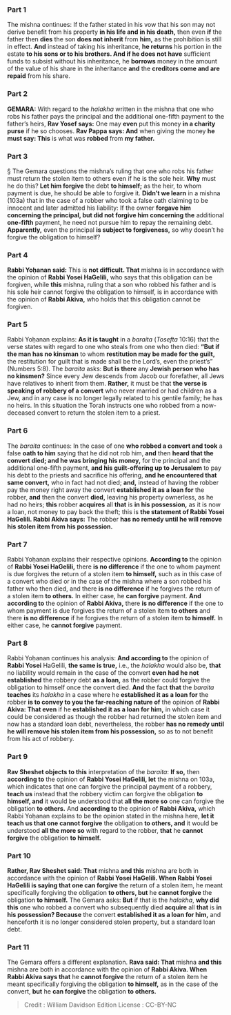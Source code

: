 
### Part 1
The mishna continues: If the father stated in his vow that his son may not derive benefit from his property <b>in his life and in his death,</b> then even <b>if</b> the father then <b>dies</b> the son <b>does not inherit</b> from <b>him,</b> as the prohibition is still in effect. <b>And</b> instead of taking his inheritance, <b>he returns</b> his portion in the estate <b>to his sons or to his brothers. And if he does not have</b> sufficient funds to subsist without his inheritance, he <b>borrows</b> money in the amount of the value of his share in the inheritance <b>and</b> the <b>creditors come and are repaid</b> from his share.

### Part 2
<strong>GEMARA:</strong> With regard to the <i>halakha</i> written in the mishna that one who robs his father pays the principal and the additional one-fifth payment to the father’s heirs, <b>Rav Yosef says:</b> One may <b>even</b> put this money <b>in a charity purse</b> if he so chooses. <b>Rav Pappa says: And</b> when giving the money <b>he must say: This</b> is what was <b>robbed</b> from <b>my father.</b>

### Part 3
§ The Gemara questions the mishna’s ruling that one who robs his father must return the stolen item to others even if he is the sole heir. <b>Why</b> must he do this? <b>Let him forgive</b> the debt <b>to himself;</b> as the heir, to whom payment is due, he should be able to forgive it. <b>Didn’t we learn</b> in a mishna (103a) that in the case of a robber who took a false oath claiming to be innocent and later admitted his liability: If the owner <b>forgave him concerning the principal, but did not forgive him concerning the</b> additional <b>one-fifth</b> payment, he need not pursue him to repay the remaining debt. <b>Apparently,</b> even the principal <b>is subject to forgiveness,</b> so why doesn’t he forgive the obligation to himself?

### Part 4
<b>Rabbi Yoḥanan said:</b> This is <b>not difficult. That</b> mishna is in accordance with the opinion of <b>Rabbi Yosei HaGelili,</b> who says that this obligation can be forgiven, while <b>this</b> mishna, ruling that a son who robbed his father and is his sole heir cannot forgive the obligation to himself, is in accordance with the opinion of <b>Rabbi Akiva,</b> who holds that this obligation cannot be forgiven.

### Part 5
Rabbi Yoḥanan explains: <b>As it is taught</b> in a <i>baraita</i> (<i>Tosefta</i> 10:16) that the verse states with regard to one who steals from one who then died: <b>“But if the man has no kinsman</b> to whom <b>restitution may be made for the guilt,</b> the restitution for guilt that is made shall be the Lord’s, even the priest’s” (Numbers 5:8). The <i>baraita</i> asks: <b>But is there</b> any <b>Jewish person who has no kinsmen?</b> Since every Jew descends from Jacob our forefather, all Jews have relatives to inherit from them. <b>Rather,</b> it must be that <b>the verse is speaking of robbery of a convert</b> who never married or had children as a Jew, and in any case is no longer legally related to his gentile family; he has no heirs. In this situation the Torah instructs one who robbed from a now-deceased convert to return the stolen item to a priest.

### Part 6
The <i>baraita</i> continues: In the case of one <b>who robbed a convert and took</b> a false <b>oath to him</b> saying that he did not rob him, <b>and</b> then <b>heard that the convert died; and he was bringing his money,</b> for the principal and the additional one-fifth payment, <b>and his guilt-offering up to Jerusalem</b> to pay his debt to the priests and sacrifice his offering, <b>and he encountered that same convert,</b> who in fact had not died; <b>and,</b> instead of having the robber pay the money right away the convert <b>established it as a loan for</b> the robber, <b>and</b> then the convert <b>died,</b> leaving his property ownerless, as he had no heirs; <b>this</b> robber <b>acquires</b> all <b>that</b> is <b>in his possession,</b> as it is now a loan, not money to pay back the theft; this is <b>the statement of Rabbi Yosei HaGelili. Rabbi Akiva says:</b> The robber <b>has no remedy until he will remove his stolen item from his possession.</b>

### Part 7
Rabbi Yoḥanan explains their respective opinions. <b>According to</b> the opinion of <b>Rabbi Yosei HaGelili,</b> there <b>is no difference</b> if the one to whom payment is due forgives the return of a stolen item <b>to himself,</b> such as in this case of a convert who died or in the case of the mishna where a son robbed his father who then died, and there <b>is no difference</b> if he forgives the return of a stolen item <b>to others.</b> In either case, he <b>can forgive</b> payment. <b>And according to</b> the opinion of <b>Rabbi Akiva,</b> there <b>is no difference</b> if the one to whom payment is due forgives the return of a stolen item <b>to others</b> and there <b>is no difference</b> if he forgives the return of a stolen item <b>to himself.</b> In either case, he <b>cannot forgive</b> payment.

### Part 8
Rabbi Yoḥanan continues his analysis: <b>And according to</b> the opinion of <b>Rabbi Yosei</b> HaGelili, <b>the same is true,</b> i.e., the <i>halakha</i> would also be, <b>that</b> no liability would remain in the case of the convert <b>even had he not established</b> the robbery debt <b>as a loan,</b> as the robber could forgive the obligation to himself once the convert died. <b>And</b> the fact <b>that</b> the <i>baraita</i> <b>teaches</b> its <i>halakha</i> in a case where he <b>established it as a loan for</b> the robber <b>is to convey to you the far-reaching nature of</b> the opinion of <b>Rabbi Akiva: That even</b> if he <b>established it as a loan for him,</b> in which case it could be considered as though the robber had returned the stolen item and now has a standard loan debt, nevertheless, the robber <b>has no remedy until he will remove his stolen item from his possession,</b> so as to not benefit from his act of robbery.

### Part 9
<b>Rav Sheshet objects to this</b> interpretation of the <i>baraita</i>: <b>If so,</b> then <b>according to</b> the opinion of <b>Rabbi Yosei HaGelili, let</b> the mishna on 103a, which indicates that one can forgive the principal payment of a robbery, <b>teach us</b> instead that the robbery victim can forgive the obligation <b>to himself, and</b> it would be understood that <b>all the more so</b> one can forgive the obligation <b>to others.</b> And <b>according to</b> the opinion of <b>Rabbi Akiva,</b> which Rabbi Yoḥanan explains to be the opinion stated in the mishna here, <b>let it teach us that one cannot forgive</b> the obligation <b>to others, and</b> it would be understood <b>all the more so</b> with regard to the robber, <b>that</b> he <b>cannot forgive</b> the obligation <b>to himself.</b>

### Part 10
<b>Rather, Rav Sheshet said: That</b> mishna <b>and this</b> mishna are both in accordance with the opinion of <b>Rabbi Yosei HaGelili. When Rabbi Yosei HaGelili is saying that one can forgive</b> the return of a stolen item, he meant specifically forgiving the obligation <b>to others, but</b> he <b>cannot forgive</b> the obligation <b>to himself.</b> The Gemara asks: <b>But</b> if that is the <i>halakha</i>, <b>why did this</b> one who robbed a convert who subsequently died <b>acquire</b> all <b>that</b> is <b>in his possession? Because</b> the convert <b>established it as a loan for him,</b> and henceforth it is no longer considered stolen property, but a standard loan debt.

### Part 11
The Gemara offers a different explanation. <b>Rava said: That</b> mishna <b>and this</b> mishna are both in accordance with the opinion of <b>Rabbi Akiva. When Rabbi Akiva says that</b> he <b>cannot forgive</b> the return of a stolen item he meant specifically forgiving the obligation <b>to himself,</b> as in the case of the convert, <b>but</b> he <b>can forgive</b> the obligation <b>to others.</b>

>Credit : William Davidson Edition
>License : CC-BY-NC